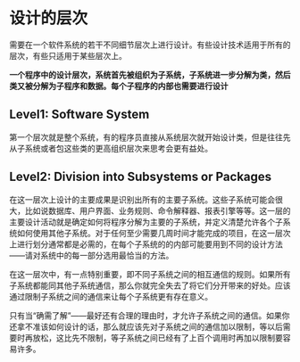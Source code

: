 # 设计的层次

需要在一个软件系统的若干不同细节层次上进行设计。有些设计技术适用于所有的层次，有些只适用于某些层次上。

**一个程序中的设计层次，系统首先被组织为子系统，子系统进一步分解为类，然后类又被分解为子程序和数据。每个子程序的内部也需要进行设计**

## Level1: Software System

第一个层次就是整个系统，有的程序员直接从系统层次就开始设计类，但是往往先从子系统或者包这些类的更高组织层次来思考会更有益处。

## Level2: Division into Subsystems or Packages

在这一层次上设计的主要成果是识别出所有的主要子系统。这些子系统可能会很大，比如说数据库、用户界面、业务规则、命令解释器、报表引擎等等。这一层的主要设计活动就是确定如何将程序分解为主要的子系统，并定义清楚允许各个子系统如何使用其他子系统。对于任何至少需要几周时间才能完成的项目，在这一层次上进行划分通常都是必需的，在每个子系统的的内部可能要用到不同的设计方法——请对系统中的每一部分选用最恰当的方法。

在这一层次中，有一点特别重要，即不同子系统之间的相互通信的规则。如果所有子系统都能同其他子系统通信，那么你就完全失去了将它们分开带来的好处。应该通过限制子系统之间的通信来让每个子系统更有存在意义。

只有当“确需了解”——最好还有合理的理由时，才允许子系统之间的通信。如果你还拿不准该如何设计的话，那么就应该先对子系统之间的通信加以限制，等以后需要时再放松，这比先不限制，等子系统之间已经有了上百个调用时再加以限制要容易许多。